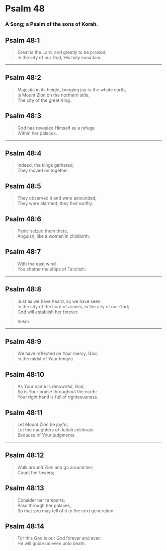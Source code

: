 # Psalm 48

### A Song; a Psalm of the sons of Korah.

## Psalm 48:1

> Great is the Lord, and greatly to be praised  
> In the city of our God, His holy mountain.

---

## Psalm 48:2

> Majestic in its height, bringing joy to the whole earth,  
> Is Mount Zion on the northern side,  
> The city of the great King.

## Psalm 48:3

> God has revealed Himself as a refuge  
> Within her palaces.

---

## Psalm 48:4

> Indeed, the kings gathered,  
> They moved on together.

## Psalm 48:5

> They observed it and were astounded;  
> They were alarmed, they fled swiftly.

## Psalm 48:6

> Panic seized them there,  
> Anguish, like a woman in childbirth.

## Psalm 48:7

> With the east wind  
> You shatter the ships of Tarshish.

---

## Psalm 48:8

> Just as we have heard, so we have seen  
> In the city of the Lord of armies, in the city of our God;  
> God will establish her forever.

> Selah

---

## Psalm 48:9

> We have reflected on Your mercy, God,  
> In the midst of Your temple.

## Psalm 48:10

> As Your name is renowned, God,  
> So is Your praise throughout the earth;  
> Your right hand is full of righteousness.

## Psalm 48:11

> Let Mount Zion be joyful,  
> Let the daughters of Judah celebrate  
> Because of Your judgments.

---

## Psalm 48:12

> Walk around Zion and go around her;  
> Count her towers;

## Psalm 48:13

> Consider her ramparts;  
> Pass through her palaces,  
> So that you may tell of it to the next generation.

## Psalm 48:14

> For this God is our God forever and ever;  
> He will guide us even unto death.
